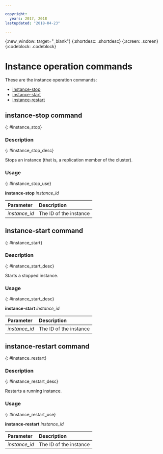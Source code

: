 ```yaml
---

copyright:
  years: 2017, 2018
lastupdated: "2018-04-23"

---
```


{:new_window: target="_blank"}
{:shortdesc: .shortdesc}
{:screen: .screen}
{:codeblock: .codeblock}


# Instance operation commands

These are the instance operation commands:

- [instance-stop](#instance_stop)
- [instance-start](#instance_start)
- [instance-restart](#instance_restart)

## instance-stop command
{: #instance_stop}

### Description
{: #instance_stop_desc}

Stops an instance (that is, a replication member of the cluster).

### Usage
{: #instance_stop_use}

**instance-stop** *instance_id*

| Parameter        |  Description                 |
| :--------------- |  :---------------------------|
| *instance_id*    |  The ID of the instance       |


## instance-start command
{: #instance_start}

### Description
{: #instance_start_desc}

Starts a stopped instance.

### Usage
{: #instance_start_desc}

**instance-start** *instance_id*

| Parameter        |  Description                 |
| :--------------- |  :---------------------------|
| *instance_id*    |  The ID of the instance       |


## instance-restart command
{: #instance_restart}

### Description
{: #instance_restart_desc}

Restarts a running instance.

### Usage
{: #instance_restart_use}

**instance-restart** *instance_id*

| Parameter        |  Description                 |
| :--------------- |  :---------------------------|
| *instance_id*    |  The ID of the instance       |
